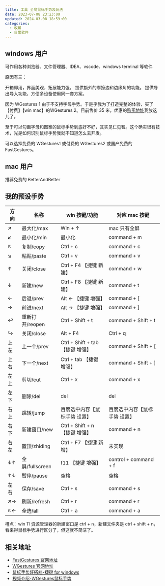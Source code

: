 ```yaml
---
title: 工具 全局鼠标手势及玩法
date: 2023-07-08 23:23:00
updated: 2024-03-08 18:59:00
categories:
  - 收藏
  - 日常软件
---
```


## windows 用户

可作用各种浏览器、文件管理器、IDEA、vscode、windows terminal 等软件

原因有三：

开箱即用，界面美观，拓展能力强。
提供额外的摩擦边和边缘角的功能。
提供导出导入功能，方便多设备使用同一套方案。

因为 WGestures 1 由于不支持字母手势。于是乎我为了打造完整的体验，买了【付费】【win mac】的WGestures 2。目前售价 35 米，优惠的[购买地址](https://store.lizhi.io/site/products/id/523?cid=46jjayiu)我放这儿了。

至于可以勾画字母和图案的鼠标手势到底好不好，其实见仁见智。这个确实很有技术，光是如何识别鼠标手势我就不知道怎么去开发。


可以选择免费的 WGestures1 或付费的 WGestures2 或国产免费的 FastGestures。

## mac 用户

推荐免费的 BetterAndBetter

## 我的预设手势

| 方向 | 名称 | win 按键/功能 | 对应 mac 按键 |
| ----  | ---- | ---- | ---- |
| ↗︎ | 最大化/max | Win + ↑ | mac 只有全屏 |
| ↙︎ | 最小化/min | 最小化 | command + m |
| ↖︎ | 复制/copy | Ctrl + c | command + c |
| ↘︎ | 粘贴/paste | Ctrl + v | command + v |
| ↑ | 关闭/close | Ctrl + F4 【捷键 新建】| command + w |
| ↓ | 新建/new | Ctrl + F8 【捷键 新建】| command + t |
| ← | 后退/prev | Alt ← 【捷键 增强】| command + [ |
| → | 前进/next | Alt → 【捷键 增强】| command + ] |
| ↩ | 重新打开/reopen | Ctrl + Shift + t | command + Shift + t |
| ↪ | 关闭/close | Alt + F4 | Ctrl + q |
| 上左 | 上一个/prev | Ctrl + Shift + tab 【捷键 增强】| command + Shift + [ |
| 上右 | 下一个/next | Ctrl + tab 【捷键 增强】|  command + Shift + ] |
| 左上 | 剪切/cut | Ctrl + x | command + x |
| 左下 | 删除/del | del | del |
| 右上 | 跳转/jump | 百度选中内容【鼠标手势 设置】 | 百度选中内容【鼠标手势 设置】|
| 右下 | 新建窗口/new | Ctrl + Shift + n 【捷键 增强】| command + n |
| 右左 | 置顶/zhiding | Ctrl + F7 【捷键 新增】| 未实现 |
| ↓↑ | 全屏/fullscreen | f11 【捷键 增强】| control + command + f |
| ↑↓ | 暂停/pause | 空格 | 空格 |
| 左右 | 保存/save | Ctrl + s | command + s |
| ↗︎→ | 刷新/refresh | Ctrl + r | command + r |
| ↖︎← | 全选/all | Ctrl + a | command + a |

槽点：win 11 资源管理器的新建窗口是 ctrl + n，新建文件夹是 ctrl + shift + n，看来得鼠标手势进行区分了，但这就不简洁了。

## 相关地址

* [FastGestures 官网地址](https://fg.zhaokeli.com/)
* [WGestures 官网地址](https://www.yingdev.com/projects/wgestures)
* [鼠标手势好搭档-捷键 for windows](https://atomgit.com/acc8226/jiejian/tags?tab=release)
* [视频介绍-WGestures鼠标手势](https://www.bilibili.com/video/BV1xM4y1j79r/?share_source=copy_web&vd_source=54168537affc2c02555097cb26797d99)

